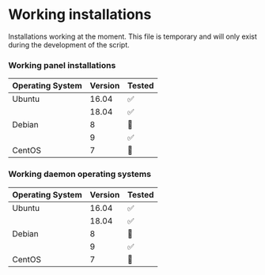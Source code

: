 # Working installations
Installations working at the moment. This file is temporary and will only exist during the development of the script.

### Working panel installations

| Operating System  | Version | Tested             |
| ----------------- | ------- | ------------------ |
| Ubuntu            | 16.04   | :white_check_mark: |
|                   | 18.04   | :white_check_mark: |
| Debian            | 8       | :red_circle:       |
|                   | 9       | :white_check_mark: |
| CentOS            | 7       | :red_circle:       |

### Working daemon operating systems

| Operating System  | Version | Tested             |
| ----------------- | ------- | ------------------ |
| Ubuntu            | 16.04   | :white_check_mark: |
|                   | 18.04   | :white_check_mark: |
| Debian            | 8       | :red_circle:       |
|                   | 9       | :white_check_mark: |
| CentOS            | 7       | :red_circle:       |

